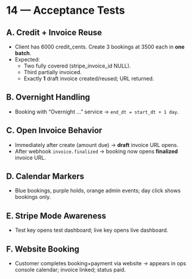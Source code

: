# 14 — Acceptance Tests

## A. Credit + Invoice Reuse
- Client has 6000 credit_cents. Create 3 bookings at 3500 each in **one batch**.
- Expected:
  - Two fully covered (stripe_invoice_id NULL).
  - Third partially invoiced.
  - Exactly **1** draft invoice created/reused; URL returned.

## B. Overnight Handling
- Booking with “Overnight …” service → `end_dt = start_dt + 1 day`.

## C. Open Invoice Behavior
- Immediately after create (amount due) → **draft** invoice URL opens.
- After webhook `invoice.finalized` → booking now opens **finalized** invoice URL.

## D. Calendar Markers
- Blue bookings, purple holds, orange admin events; day click shows bookings only.

## E. Stripe Mode Awareness
- Test key opens test dashboard; live key opens live dashboard.

## F. Website Booking
- Customer completes booking+payment via website → appears in ops console calendar; invoice linked; status paid.
